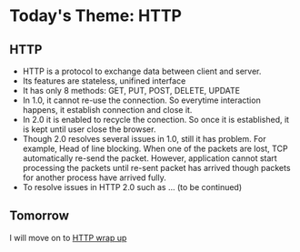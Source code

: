 # Today's Theme: HTTP

## HTTP
- HTTP is a protocol to exchange data between client and server.
- Its features are stateless, unifined interface
- It has only 8 methods: GET, PUT, POST, DELETE, UPDATE
- In 1.0, it cannot re-use the connection. So everytime interaction happens, it establish connection and close it. 
- In 2.0 it is enabled to recycle the conection. So once it is established, it is kept until user close the browser.
- Though 2.0 resolves several issues in 1.0, still it has problem. For example, Head of line blocking. When one of the packets are lost, TCP automatically re-send the packet. However, application cannot start processing the packets until re-sent packet has arrived though packets for another process have arrived fully. 
- To resolve issues in HTTP 2.0 such as ... (to be continued)

## Tomorrow
I will move on to [HTTP wrap up]()
